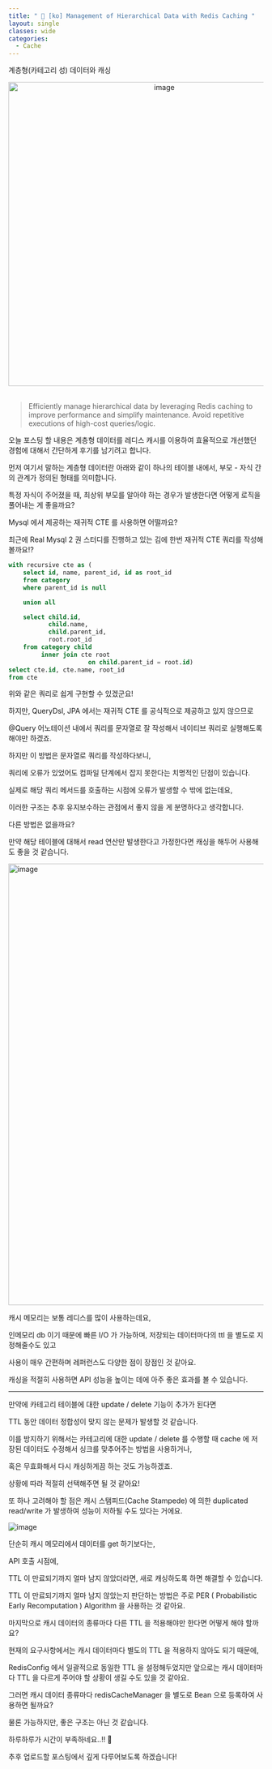 ```yaml
---
title: " 🌲 [ko] Management of Hierarchical Data with Redis Caching "
layout: single
classes: wide
categories:
  - Cache
---
```


계층형(카테고리 성) 데이터와 캐싱

<div style="text-align: center;">
    <img src="https://github.com/user-attachments/assets/0eaf9371-5f1a-4d40-a8f5-7b9855d00d1a" alt="image" width="600">
</div>

<br>

> Efficiently manage hierarchical data by leveraging Redis caching to improve performance and simplify maintenance.
Avoid repetitive executions of high-cost queries/logic.


오늘 포스팅 할 내용은 계층형 데이터를 레디스 캐시를 이용하여 효율적으로 개선했던 경험에 대해서 간단하게 후기를 남기려고 합니다.

먼저 여기서 말하는 계층형 데이터란 아래와 같이 하나의 테이블 내에서, 부모 - 자식 간의 관계가 정의된 형태를 의미합니다.

특정 자식이 주어졌을 때, 최상위 부모를 알아야 하는 경우가 발생한다면 어떻게 로직을 풀어내는 게 좋을까요?

Mysql 에서 제공하는 재귀적 CTE 를 사용하면 어떨까요?

최근에 Real Mysql 2 권 스터디를 진행하고 있는 김에 한번 재귀적 CTE 쿼리를 작성해볼까요!?

```sql
with recursive cte as (
    select id, name, parent_id, id as root_id
    from category
    where parent_id is null

    union all

    select child.id,
           child.name,
           child.parent_id,
           root.root_id
    from category child
         inner join cte root
                      on child.parent_id = root.id)
select cte.id, cte.name, root_id
from cte
```

위와 같은 쿼리로 쉽게 구현할 수 있겠군요!

하지만, QueryDsl, JPA 에서는 재귀적 CTE 를 공식적으로 제공하고 있지 않으므로

@Query 어노테이션 내에서 쿼리를 문자열로 잘 작성해서 네이티브 쿼리로 실행해도록 해야만 하겠죠.

하지만 이 방법은 문자열로 쿼리를 작성하다보니,

쿼리에 오류가 있었어도 컴파일 단계에서 잡지 못한다는 치명적인 단점이 있습니다.

실제로 해당 쿼리 메서드를 호출하는 시점에 오류가 발생할 수 밖에 없는데요,

이러한 구조는 추후 유지보수하는 관점에서 좋지 않을 게 분명하다고 생각합니다.

다른 방법은 없을까요?

만약 해당 테이블에 대해서 read 연산만 발생한다고 가정한다면 캐싱을 해두어 사용해도 좋을 것 같습니다.

<img width="871" alt="image" src="https://github.com/versatile0010/versatile0010.github.io/assets/96612168/9663a822-695f-4d14-9a6d-5392b120c4db">

캐시 메모리는 보통 레디스를 많이 사용하는데요,

인메모리 db 이기 때문에 빠른 I/O 가 가능하며, 저장되는 데이터마다의 ttl 을 별도로 지정해줄수도 있고

사용이 매우 간편하며 레퍼런스도 다양한 점이 장점인 것 같아요.

캐싱을 적절히 사용하면 API 성능을 높이는 데에 아주 좋은 효과를 볼 수 있습니다.

---

만약에 카테고리 테이블에 대한 update / delete 기능이 추가가 된다면

TTL 동안 데이터 정합성이 맞지 않는 문제가 발생할 것 같습니다.

이를 방지하기 위해서는 카테고리에 대한 update / delete 를 수행할 때 cache 에 저장된 데이터도 수정해서 싱크를 맞추어주는 방법을 사용하거나,

혹은 무효화해서 다시 캐싱하게끔 하는 것도 가능하겠죠.

상황에 따라 적절히 선택해주면 될 것 같아요!

또 하나 고려해야 할 점은 캐시 스탬피드(Cache Stampede) 에 의한 duplicated read/write 가 발생하여 성능이 저하될 수도 있다는 거에요.

![image](https://github.com/versatile0010/versatile0010.github.io/assets/96612168/99a66649-5d96-4235-80cc-33f6385deddc)

단순히 캐시 메모리에서 데이터를 get 하기보다는, 

API 호출 시점에, 

TTL 이 만료되기까지 얼마 남지 않았더라면, 새로 캐싱하도록 하면 해결할 수 있습니다. 

TTL 이 만료되기까지 얼마 남지 않았는지 판단하는 방법은 주로 PER ( Probabilistic Early Recomputation ) Algorithm 을 사용하는 것 같아요.

마지막으로 캐시 데이터의 종류마다 다른 TTL 을 적용해야만 한다면 어떻게 해야 할까요?

현재의 요구사항에서는 캐시 데이터마다 별도의 TTL 을 적용하지 않아도 되기 때문에,

RedisConfig 에서 일괄적으로 동일한 TTL 을 설정해두었지만 앞으로는 캐시 데이터마다 TTL 을 다르게 주어야 할 상황이 생길 수도 있을 것 같아요.

그러면 캐시 데이터 종류마다 redisCacheManager 을 별도로 Bean 으로 등록하여 사용하면 될까요?

물론 가능하지만, 좋은 구조는 아닌 것 같습니다.

하루하루가 시간이 부족하네요..!! 🥲

추후 업로드할 포스팅에서 깊게 다루어보도록 하겠습니다!
